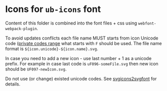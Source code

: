 # Icons for `ub-icons` font

Content of this folder is combined into the font files + css using `webfont-webpack-plugin`.

To avoid updates conflicts each file name MUST starts from icon 
Unicode code ([private codes range](https://codepoints.net/U+f0001) what starts with `F` should be used.
The file name format is `${icon.unicode}-${icon.name}.svg`.

In case you need to add a new icon - use last number + 1 as a unicode prefix. For example in case last code is `uF096-someFile.svg` then
new icon should be `UF097-newIcon.svg`.

Do not use (or change) existed unicode codes. See [svgicons2svgfont](https://github.com/nfroidure/svgicons2svgfont) for details.